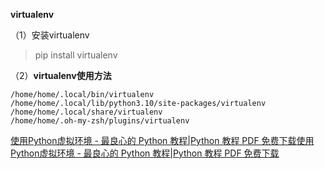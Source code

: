 **virtualenv**

（1）安装virtualenv

> pip install virtualenv

（2）**virtualenv使用方法**





```
/home/home/.local/bin/virtualenv
/home/home/.local/lib/python3.10/site-packages/virtualenv
/home/home/.local/share/virtualenv
/home/home/.oh-my-zsh/plugins/virtualenv

```

[使用Python虚拟环境 - 最良心的 Python 教程|Python 教程 PDF 免费下载](https://twowaterpython.tf86.com/Article/advanced/%E4%BD%BF%E7%94%A8Python%E8%99%9A%E6%8B%9F%E7%8E%AF%E5%A2%83/)[使用Python虚拟环境 - 最良心的 Python 教程|Python 教程 PDF 免费下载](https://twowaterpython.tf86.com/Article/advanced/%E4%BD%BF%E7%94%A8Python%E8%99%9A%E6%8B%9F%E7%8E%AF%E5%A2%83/)


